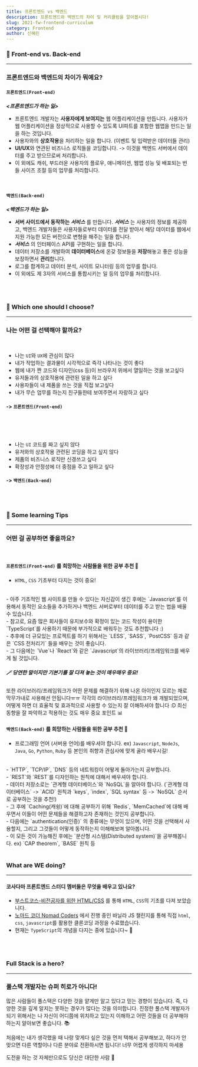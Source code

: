 ```yaml
---
title: 프론트엔드 vs 백엔드
description: 프론트엔드와 백엔드의 차이 및 커리큘럼을 알아봅시다!
slug: 2021-fw-frontend-curriculum
category: Frontend
author: 신혜린
---
```


### 📌 Front-end vs. Back-end

---
### 프론트엔드와 백엔드의 차이가 뭐예요?

#### `프론트엔드(Front-end)`

***<프론트엔드가 하는 일>***

- 프론트엔드 개발자는 **사용자에게 보여지는** 웹 어플리케이션을 만듭니다. 사용자가 웹 어플리케이션을 정상적으로 사용할 수 있도록 UI파트를 포함한 웹앱을 만드는 일을 하는 것입니다. 
- 사용자와의 **상호작용**을 처리하는 일을 합니다. (이벤트 및 입력받은 데이터들 관리)
- **UI/UX**와 연관된 비즈니스 로직들을 코딩합니다. -> 이것을 백엔드 서버에서 데이터를 주고 받으므로써 처리합니다.
- 이 외에도 캐쉬, 부드러운 사용자의 플로우, 애니메이션, 웹앱 성능 및 배포되는 번들 사이즈 조절 등의 업무를 처리합니다.  
<br/> 

#### `백엔드(Back-end)`

***<백엔드가 하는 일>***

- **서버 사이드에서 동작하는 ***서비스***** 를 만듭니다. ***서비스*** 는 사용자의 정보를 제공하고, 백엔드 개발자들은 사용자들로부터 데이터를 전달 받아서 해당 데이터를 웹에서 지원 가능한 모든 버전으로 변형을 해주는 일을 합니다.
- ***서비스*** 의 인터페이스 API를 구현하는 일을 합니다.
- 데이터 저장소를 개발하여 **데이터베이스**에 온갖 정보들을 **저장**해놓고 좋은 성능을 보장하면서 **관리**합니다.
- 로그를 합계하고 데이터 분석, 사이트 모니터링 등의 업무를 합니다.
- 이 외에도 제 3자의 서비스를 통합시키는 일 등의 업무를 처리합니다.
<br/> 
<br/> 

### 📌 Which one should I choose?

---
### 나는 어떤 걸 선택해야 할까요?
<br/>

- 나는 `UI`와 `UX`에 관심이 많다
- 내가 작업하는 결과물이 시각적으로 즉각 나타나는 것이 좋다
- 웹에 내가 짠 코드와 디자인(css 등)이 브라우저 위에서 열일하는 것을 보고싶다
- 유저들과의 상호작용에 관련된 일을 하고 싶다
- 사용자들이 내 제품을 쓰는 것을 직접 보고싶다
- 내가 무슨 업무를 하는지 친구들한테 보여주면서 자랑하고 싶다

#### -> `프론트엔드(Front-end)` 
<br/>
<br/>
<br/>

- 나는 `UI` 코드를 짜고 싶지 않다
- 유저와의 상호작용 관련된 코딩을 하고 싶지 않다
- 제품의 비즈니스 로직만 신경쓰고 싶다
- 확장성과 안정성에 더 중점을 주고 일하고 싶다

#### -> `백엔드(Back-end)`
<br/> 
<br/> 

### 📌 Some learning Tips 

---
### 어떤 걸 공부하면 좋을까요?
<br/>

#### `프론트엔드(Front-end)` 를 희망하는 사람들을 위한 공부 추천 📓
- `HTML`, `CSS` 기초부터 다지는 것이 중요!
<br/>
- 아주 기초적인 웹 사이트를 만들 수 있다는 자신감이 생긴 후에는 `Javascript`를 이용해서 동적인 요소들을 추가하거나 백엔드 서버로부터 데이터를 주고 받는 법을 배울 수 있습니다.
<br/>
- 참고로, 요즘 많은 회사들이 유지보수와 확정이 있는 코드 작성이 용이한 `TypeScript`를 사용하기 때문에 부가적으로 배워두는 것도 추천합니다 :)
<br/>
- 추후에 더 규모있는 프로젝트를 하기 위해서는 `LESS`, `SASS`, `PostCSS` 등과 같은 `CSS 전처리기` 들을 배우는 것이 좋습니다.
<br/>
- 그 다음에는 `Vue`나 `React`와 같은 `Javascript`의 라이브러리/프레임워크를 배우게 될 것입니다.

##### 🪄 당연한 말이지만 기본기를 잘 다져 놓는 것이 매우매우 중요! 
또한 라이브러리/프레임워크가 어떤 문제를 해결하기 위해 나온 아이인지 모르는 채로 막무가내로 사용해선 안됩니다ㅠㅠ
각각의 라이브러리/프레임워크가 왜 개발되었으며, 어떻게 하면 더 효율적 및 효과적으로 사용할 수 있는지 잘 이해하셔야 합니다 :D
최신 동향을 잘 파악하고 적용하는 것도 매우 중요 포인트 📊
<br/>

#### `백엔드(Back-end)` 를 희망하는 사람들을 위한 공부 추천 📓
- 프로그래밍 언어 (서버용 언어)를 배우셔야 합니다. ex) `Javascript`, `NodeJs`, `Java`, `Go`, `Python`, `Ruby` 등 본인의 취향과 관심사에 맞게 골라 배우시길!
<br/>
- `HTTP`, `TCP/IP`, `DNS` 등의 네트워킹이 어떻게 돌아가는지 공부합니다.
<br/>
- `REST`와 `REST`를 디자인하는 원칙에 대해서 배우셔야 합니다.
<br/>
- 데이터 저장소로는 `관계형 데이터베이스`와 `NoSQL`을 알아야 합니다. 
(`관계형 데이터베이스` -> `ACID` 원칙과 `keys`, `index`, `SQL syntax` 등 -> `NoSQL` 순서로 공부하는 것을 추천!)
<br/>
- 그 후에 `Caching(캐슁)`에 대해 공부하기 위해 `Redis`, `MemCached`에 대해 배우면서 이들이 어떤 문제들을 해결하고자 존재하는 것인지 공부합니다.
<br/>
- 다음에는 `authentication(인증)` 의 종류에는 무엇이 있으며, 어떤 것을 선택해서 사용할지, 그리고 그것들이 어떻게 동작하는지 이해해보며 알아봅니다.
<br/>
- 이 모든 것이 가능해진 후에는 `분산형 시스템(Distributed system)`을 공부해봅니다. ex) `CAP theorem`, `BASE` 원칙 등
<br/> 
<br/> 

### What are WE doing?

---
#### 코사다마 프론트엔드 스터디 멤버들은 무엇을 배우고 있나요?
- [부스트코스-비전공자를 위한 HTML/CSS](https://www.boostcourse.org/cs120/joinLectures/33586) 를 통해 `HTML`, `CSS`의 기초를 다져 보았습니다.
- [노마드 코더 Nomad Coders](https://nomadcoders.co/) 에서 진행 중인 바닐라 JS 챌린지를 통해 직접 `html`, `css`, `javascript`를 활용한 클론코딩 과정을 수료했습니다.
- 현재는 `TypeScript`의 개념을 다지는 중에 있습니다~ 📆


<br/> 
<br/> 

### Full Stack is a hero?

---
### 풀스택 개발자는 슈퍼 히로가 아니다! 

많은 사람들이 풀스택은 다양한 것을 얕게만 알고 있다고 믿는 경향이 있습니다.
즉, 다양한 것을 깊게 알지는 못하는 경우가 많다는 것을 의미합니다.
진정한 풀스택 개발자가 되기 위해서는 나 자신이 어디쯤에 위치하고 있는지 이해하고 어떤 것들을 더 공부해야 하는지 알아보면 좋습니다. 📚

처음에는 내가 생각했을 때 나랑 맞게다 싶은 것을 먼저 택해서 공부해보고, 하다가 안 맞으면 다른 역할이나 다른 분야로 전환하시면 됩니다! 너무 어렵게 생각하지 마세용

도전을 하는 것 자체만으로도 당신은 대단한 사람 💯